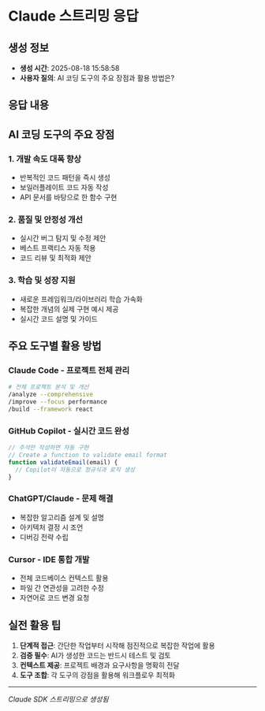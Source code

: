 # Claude 스트리밍 응답

## 생성 정보
- **생성 시간**: 2025-08-18 15:58:58
- **사용자 질의**: AI 코딩 도구의 주요 장점과 활용 방법은?

## 응답 내용

## AI 코딩 도구의 주요 장점

### 1. **개발 속도 대폭 향상**
- 반복적인 코드 패턴을 즉시 생성
- 보일러플레이트 코드 자동 작성
- API 문서를 바탕으로 한 함수 구현

### 2. **품질 및 안정성 개선**
- 실시간 버그 탐지 및 수정 제안
- 베스트 프랙티스 자동 적용
- 코드 리뷰 및 최적화 제안

### 3. **학습 및 성장 지원**
- 새로운 프레임워크/라이브러리 학습 가속화
- 복잡한 개념의 실제 구현 예시 제공
- 실시간 코드 설명 및 가이드

## 주요 도구별 활용 방법

### **Claude Code** - 프로젝트 전체 관리
```bash
# 전체 프로젝트 분석 및 개선
/analyze --comprehensive
/improve --focus performance
/build --framework react
```

### **GitHub Copilot** - 실시간 코드 완성
```javascript
// 주석만 작성하면 자동 구현
// Create a function to validate email format
function validateEmail(email) {
  // Copilot이 자동으로 정규식과 로직 생성
}
```

### **ChatGPT/Claude** - 문제 해결
- 복잡한 알고리즘 설계 및 설명
- 아키텍처 결정 시 조언
- 디버깅 전략 수립

### **Cursor** - IDE 통합 개발
- 전체 코드베이스 컨텍스트 활용
- 파일 간 연관성을 고려한 수정
- 자연어로 코드 변경 요청

## 실전 활용 팁

1. **단계적 접근**: 간단한 작업부터 시작해 점진적으로 복잡한 작업에 활용
2. **검증 필수**: AI가 생성한 코드는 반드시 테스트 및 검토
3. **컨텍스트 제공**: 프로젝트 배경과 요구사항을 명확히 전달
4. **도구 조합**: 각 도구의 강점을 활용해 워크플로우 최적화

---
*Claude SDK 스트리밍으로 생성됨*
